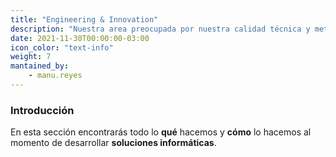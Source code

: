 ```yaml
---
title: "Engineering & Innovation"
description: "Nuestra area preocupada por nuestra calidad técnica y metodológica."
date: 2021-11-30T00:00:00-03:00
icon_color: "text-info"
weight: 7
mantained_by:
    - manu.reyes
---
```


### Introducción

En esta sección encontrarás todo lo **qué** hacemos y **cómo** lo hacemos al momento de desarrollar **soluciones informáticas**.
